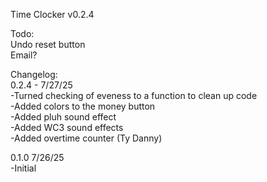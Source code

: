 Time Clocker v0.2.4

Todo:  
Undo reset button  
Email?  

Changelog:  
0.2.4 - 7/27/25  
-Turned checking of eveness to a function to clean up code  
-Added colors to the money button  
-Added pluh sound effect  
-Added WC3 sound effects  
-Added overtime counter (Ty Danny)  

0.1.0 7/26/25  
-Initial  

